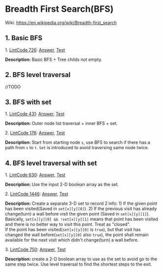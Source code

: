 # Breadth First Search(BFS)
Wiki: https://en.wikipedia.org/wiki/Breadth-first_search
## 1. Basic BFS
<div>
    <p>
        1. 
        <a href="https://www.lintcode.com/problem/check-full-binary-tree/description">LintCode 726</a>:  
        <a href="https://github.com/Tony-Hu/ShuaTi-Online.Judge.Problems.Solving/blob/master/src/main/java/bfs/LintCode726.java">Answer</a>, 
        <a href="https://github.com/Tony-Hu/ShuaTi-Online.Judge.Problems.Solving/blob/master/src/test/java/bfs/LintCode726Test.java">Test</a>
    </p>
    <p><b>Description: </b>Basic BFS + Tree childs not empty.</p>
</div>

## 2. BFS level traversal
//TODO

## 3. BFS with set
<div>
    <p>
        1. 
        <a href="https://www.lintcode.com/problem/connected-component-in-undirected-graph/description">LintCode 431</a>:  
        <a href="https://github.com/Tony-Hu/ShuaTi-Online.Judge.Problems.Solving/blob/master/src/main/java/bfs/LintCode431.java">Answer</a>, 
        <a href="https://github.com/Tony-Hu/ShuaTi-Online.Judge.Problems.Solving/blob/master/src/test/java/bfs/LintCode431Test.java">Test</a>
    </p>
    <p><b>Description: </b>Outer node list traversal + inner BFS + set.</p>
</div>
<div>
    <p>
        2. 
        <a href="https://www.lintcode.com/problem/route-between-two-nodes-in-graph/description">LintCode 176</a>:  
        <a href="https://github.com/Tony-Hu/ShuaTi-Online.Judge.Problems.Solving/blob/master/src/main/java/bfs/LintCode176.java">Answer</a>, 
        <a href="https://github.com/Tony-Hu/ShuaTi-Online.Judge.Problems.Solving/blob/master/src/test/java/bfs/LintCode176Test.java">Test</a>
    </p>
    <p><b>Description: </b>Start from starting node <code>s</code>, use BFS to search if there has a path from <code>s</code> to <code>t</code>. 
    <code>Set</code> is introduced to avoid traversing same node twice.</p>
</div>

## 4. BFS level traversal with set
<div>
    <p>
        1. 
        <a href="https://www.lintcode.com/problem/knight-shortest-path-ii/description">LintCode 630</a>:  
        <a href="https://github.com/Tony-Hu/ShuaTi-Online.Judge.Problems.Solving/blob/master/src/main/java/bfs/LintCode630.java">Answer</a>, 
        <a href="https://github.com/Tony-Hu/ShuaTi-Online.Judge.Problems.Solving/blob/master/src/test/java/bfs/LintCode630Test.java">Test</a>
    </p>
    <p><b>Description: </b>Use the input 2-D boolean array as the set.</p>
</div>
<div>
    <p>
        2. 
        <a href="https://www.lintcode.com/problem/01-matrix-walking-problem/description">LintCode 1446</a>:  
        <a href="https://github.com/Tony-Hu/ShuaTi-Online.Judge.Problems.Solving/blob/master/src/main/java/bfs/LintCode1446.java">Answer</a>, 
        <a href="https://github.com/Tony-Hu/ShuaTi-Online.Judge.Problems.Solving/blob/master/src/test/java/bfs/LintCode1446Test.java">Test</a>
    </p>
    <p><b>Description: </b>Create a separate 3-D set to record 2 info: 1) If the given point has been visited(Saved in <code>set[x][y][0]</code>). 2) If the previous visit has already change(turn) a wall before visit the given point
    (Saved in <code>set[x][y][1]</code>).<br>
    Basically, <code>set[x][y][0] && !set[x][y][1]</code> means that point has been visited and there is no better way to visit this point. Treat as "closed". <br>
    If the point has been visited(<code>set[x][y][0]</code> is <code>true</code>), but that visit has changed the wall before(<code>set[x][y][0]</code> also <code>true</code>), the point shall remain available for the next visit which didn't change(turn) a wall before.</p>
</div>
<div>
    <p>
        3. 
        <a href="https://www.lintcode.com/problem/portal/description">LintCode 750</a>:  
        <a href="https://github.com/Tony-Hu/ShuaTi-Online.Judge.Problems.Solving/blob/master/src/main/java/bfs/LintCode750.java">Answer</a>, 
        <a href="https://github.com/Tony-Hu/ShuaTi-Online.Judge.Problems.Solving/blob/master/src/test/java/bfs/LintCode750Test.java">Test</a>
    </p>
    <p><b>Description: </b>create a 2-D boolean array to use as the set to avoid go to the same step twice. Use level traversal to find the shortest steps to the exit.</p>
</div>
